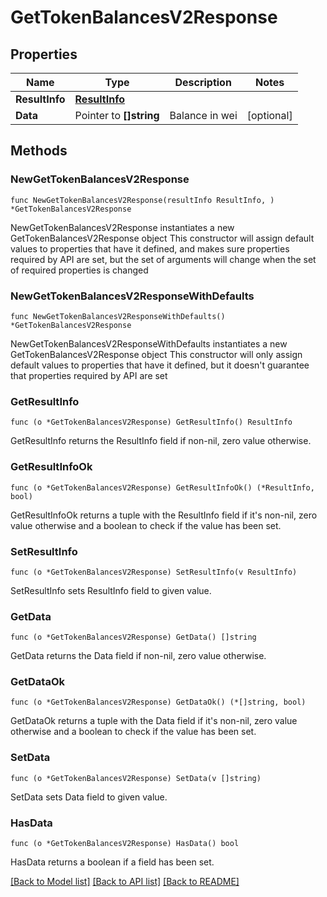 # GetTokenBalancesV2Response

## Properties

Name | Type | Description | Notes
------------ | ------------- | ------------- | -------------
**ResultInfo** | [**ResultInfo**](ResultInfo.md) |  | 
**Data** | Pointer to **[]string** | Balance in wei | [optional] 

## Methods

### NewGetTokenBalancesV2Response

`func NewGetTokenBalancesV2Response(resultInfo ResultInfo, ) *GetTokenBalancesV2Response`

NewGetTokenBalancesV2Response instantiates a new GetTokenBalancesV2Response object
This constructor will assign default values to properties that have it defined,
and makes sure properties required by API are set, but the set of arguments
will change when the set of required properties is changed

### NewGetTokenBalancesV2ResponseWithDefaults

`func NewGetTokenBalancesV2ResponseWithDefaults() *GetTokenBalancesV2Response`

NewGetTokenBalancesV2ResponseWithDefaults instantiates a new GetTokenBalancesV2Response object
This constructor will only assign default values to properties that have it defined,
but it doesn't guarantee that properties required by API are set

### GetResultInfo

`func (o *GetTokenBalancesV2Response) GetResultInfo() ResultInfo`

GetResultInfo returns the ResultInfo field if non-nil, zero value otherwise.

### GetResultInfoOk

`func (o *GetTokenBalancesV2Response) GetResultInfoOk() (*ResultInfo, bool)`

GetResultInfoOk returns a tuple with the ResultInfo field if it's non-nil, zero value otherwise
and a boolean to check if the value has been set.

### SetResultInfo

`func (o *GetTokenBalancesV2Response) SetResultInfo(v ResultInfo)`

SetResultInfo sets ResultInfo field to given value.


### GetData

`func (o *GetTokenBalancesV2Response) GetData() []string`

GetData returns the Data field if non-nil, zero value otherwise.

### GetDataOk

`func (o *GetTokenBalancesV2Response) GetDataOk() (*[]string, bool)`

GetDataOk returns a tuple with the Data field if it's non-nil, zero value otherwise
and a boolean to check if the value has been set.

### SetData

`func (o *GetTokenBalancesV2Response) SetData(v []string)`

SetData sets Data field to given value.

### HasData

`func (o *GetTokenBalancesV2Response) HasData() bool`

HasData returns a boolean if a field has been set.


[[Back to Model list]](../README.md#documentation-for-models) [[Back to API list]](../README.md#documentation-for-api-endpoints) [[Back to README]](../README.md)


